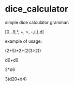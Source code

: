# dice_calculator
simple dice calculator
grammar: 

[0...9,*, +, >, -,(,),d]

example of usage:

(2+5)*2+(2(3>2))

d6+d6

2*d6

3(d20+d4)
